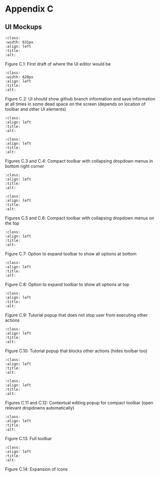 # Appendix C

## UI Mockups



```{image} https://github.com/Lopalov/Final-Report/blob/main/book/figures/pics/pic0.png?raw=true
:class: 
:width: 631px
:align: left
:title: 
:alt: 
```

Figure C.1: First draft of where the UI editor would be



```{image} https://github.com/Lopalov/Final-Report/blob/main/book/figures/pics/pic1.png?raw=true
:class: 
:width: 628px
:align: left
:title: 
:alt: 
```

Figure C.2: UI should show github branch information and save information at all times in some dead space on the screen (depends on location of toolbar and other UI elements)



```{image} https://github.com/Lopalov/Final-Report/blob/main/book/figures/pics/pic2.png?raw=true
:class: 
:align: left
:title: 
:alt: 
```

```{image} https://github.com/Lopalov/Final-Report/blob/main/book/figures/pics/pic3.png?raw=true
:class: 
:align: left
:title: 
:alt: 
```

Figures C.3 and C.4: Compact toolbar with collapsing dropdown menus in bottom right corner



```{image} https://github.com/Lopalov/Final-Report/blob/main/book/figures/pics/pic4.png?raw=true
:class: 
:align: left
:title: 
:alt: 
```

```{image} https://github.com/Lopalov/Final-Report/blob/main/book/figures/pics/pic5.png?raw=true
:class: 
:align: left
:title: 
:alt: 
```

Figures C.5 and C.6: Compact toolbar with collapsing dropdown menus on the top



```{image} https://github.com/Lopalov/Final-Report/blob/main/book/figures/pics/pic6.png?raw=true
:class: 
:align: left
:title: 
:alt: 
```

Figure C.7: Option to expand toolbar to show all options at bottom



```{image} https://github.com/Lopalov/Final-Report/blob/main/book/figures/pics/pic7.png?raw=true
:class: 
:align: left
:title: 
:alt: 
```

Figure C.8: Option to expand toolbar to show all options at top



```{image} https://github.com/Lopalov/Final-Report/blob/main/book/figures/pics/pic8.png?raw=true
:class: 
:align: left
:title: 
:alt: 
```

Figure C.9: Tutorial popup that does not stop user from executing other actions



```{image} https://github.com/Lopalov/Final-Report/blob/main/book/figures/pics/pic9.png?raw=true
:class: 
:align: left
:title: 
:alt: 
```

FIgure C.10: Tutorial popup that blocks other actions (hides toolbar too)



```{image} https://github.com/Lopalov/Final-Report/blob/main/book/figures/pics/pic10.png?raw=true
:class: 
:align: left
:title: 
:alt: 
```

```{image} https://github.com/Lopalov/Final-Report/blob/main/book/figures/pics/pic11.png?raw=true
:class: 
:align: left
:title: 
:alt: 
```

Figures C.11 and C.12: Contextual editing popup for compact toolbar (open relevant dropdowns automatically)



```{image} https://github.com/Lopalov/Final-Report/blob/main/book/figures/pics/pic12.png?raw=true
:class: 
:align: left
:title: 
:alt: 
```

Figure C.13: Full toolbar



```{image} https://github.com/Lopalov/Final-Report/blob/main/book/figures/pics/pic13.png?raw=true
:class: 
:align: left
:title: 
:alt: 
```

Figure C.14: Expansion of icons
